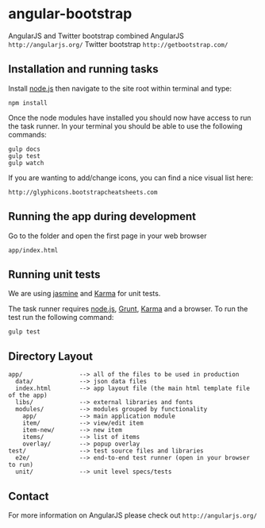 angular-bootstrap
===========
AngularJS and Twitter bootstrap combined
    AngularJS `http://angularjs.org/`
    Twitter bootstrap `http://getbootstrap.com/`
    
## Installation and running tasks

Install [node.js](http://nodejs.org/) then navigate to the site root within terminal and type:

    npm install

Once the node modules have installed you should now have access to run the task runner. In your terminal you should be able to use the following commands:

    gulp docs
    gulp test
    gulp watch
    
If you are wanting to add/change icons, you can find a nice visual list here:

    http://glyphicons.bootstrapcheatsheets.com

## Running the app during development

Go to the folder and open the first page in your web browser

    app/index.html
    
## Running unit tests

We are using [jasmine](http://pivotal.github.com/jasmine/) and
[Karma](http://karma-runner.github.io) for unit tests.

The task runner requires [node.js](http://nodejs.org/), [Grunt](http://gruntjs.com/), [Karma](http://karma-runner.github.io/) and a browser. To run the test run the following command:

    gulp test

## Directory Layout

    app/                --> all of the files to be used in production
      data/             --> json data files
      index.html        --> app layout file (the main html template file of the app)
      libs/             --> external libraries and fonts
      modules/          --> modules grouped by functionality
        app/            --> main application module
        item/           --> view/edit item
        item-new/       --> new item
        items/          --> list of items
        overlay/        --> popup overlay
    test/               --> test source files and libraries
      e2e/              --> end-to-end test runner (open in your browser to run)
      unit/             --> unit level specs/tests

## Contact

For more information on AngularJS please check out `http://angularjs.org/`
